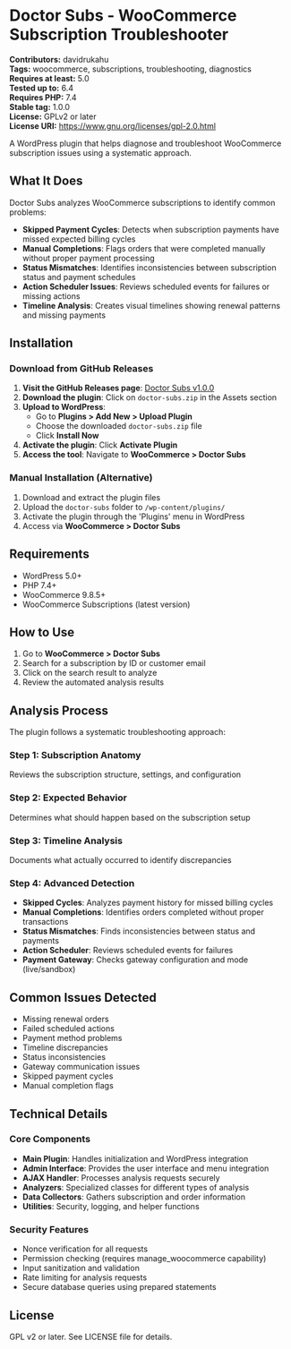 # Doctor Subs - WooCommerce Subscription Troubleshooter

**Contributors:** davidrukahu  
**Tags:** woocommerce, subscriptions, troubleshooting, diagnostics  
**Requires at least:** 5.0  
**Tested up to:** 6.4  
**Requires PHP:** 7.4  
**Stable tag:** 1.0.0  
**License:** GPLv2 or later  
**License URI:** https://www.gnu.org/licenses/gpl-2.0.html  

A WordPress plugin that helps diagnose and troubleshoot WooCommerce subscription issues using a systematic approach.

## What It Does

Doctor Subs analyzes WooCommerce subscriptions to identify common problems:

- **Skipped Payment Cycles**: Detects when subscription payments have missed expected billing cycles
- **Manual Completions**: Flags orders that were completed manually without proper payment processing
- **Status Mismatches**: Identifies inconsistencies between subscription status and payment schedules
- **Action Scheduler Issues**: Reviews scheduled events for failures or missing actions
- **Timeline Analysis**: Creates visual timelines showing renewal patterns and missing payments

## Installation

### Download from GitHub Releases

1. **Visit the GitHub Releases page**: [Doctor Subs v1.0.0](https://github.com/davidrukahu/doctor-subs/releases/tag/v1.0.0)
2. **Download the plugin**: Click on `doctor-subs.zip` in the Assets section
3. **Upload to WordPress**: 
   - Go to **Plugins > Add New > Upload Plugin**
   - Choose the downloaded `doctor-subs.zip` file
   - Click **Install Now**
4. **Activate the plugin**: Click **Activate Plugin**
5. **Access the tool**: Navigate to **WooCommerce > Doctor Subs**

### Manual Installation (Alternative)

1. Download and extract the plugin files
2. Upload the `doctor-subs` folder to `/wp-content/plugins/`
3. Activate the plugin through the 'Plugins' menu in WordPress
4. Access via **WooCommerce > Doctor Subs**

## Requirements

- WordPress 5.0+
- PHP 7.4+
- WooCommerce 9.8.5+
- WooCommerce Subscriptions (latest version)

## How to Use

1. Go to **WooCommerce > Doctor Subs**
2. Search for a subscription by ID or customer email
3. Click on the search result to analyze
4. Review the automated analysis results

## Analysis Process

The plugin follows a systematic troubleshooting approach:

### Step 1: Subscription Anatomy
Reviews the subscription structure, settings, and configuration

### Step 2: Expected Behavior
Determines what should happen based on the subscription setup

### Step 3: Timeline Analysis
Documents what actually occurred to identify discrepancies

### Step 4: Advanced Detection
- **Skipped Cycles**: Analyzes payment history for missed billing cycles
- **Manual Completions**: Identifies orders completed without proper transactions
- **Status Mismatches**: Finds inconsistencies between status and payments
- **Action Scheduler**: Reviews scheduled events for failures
- **Payment Gateway**: Checks gateway configuration and mode (live/sandbox)

## Common Issues Detected

- Missing renewal orders
- Failed scheduled actions
- Payment method problems
- Timeline discrepancies
- Status inconsistencies
- Gateway communication issues
- Skipped payment cycles
- Manual completion flags

## Technical Details

### Core Components

- **Main Plugin**: Handles initialization and WordPress integration
- **Admin Interface**: Provides the user interface and menu integration
- **AJAX Handler**: Processes analysis requests securely
- **Analyzers**: Specialized classes for different types of analysis
- **Data Collectors**: Gathers subscription and order information
- **Utilities**: Security, logging, and helper functions

### Security Features

- Nonce verification for all requests
- Permission checking (requires manage_woocommerce capability)
- Input sanitization and validation
- Rate limiting for analysis requests
- Secure database queries using prepared statements

## License

GPL v2 or later. See LICENSE file for details.
